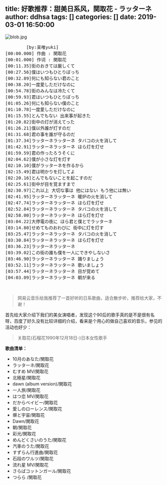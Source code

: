title: 好歌推荐：甜美日系风，関取花 - ラッターネ
author: ddhsa
tags: []
categories: []
date: 2019-03-01 16:50:00
---
![blob.jpg](http://cdn.pidaye.top/yinyueriyu.jpg)

<div id="aplayer">
  <pre class="aplayer-lrc-content">
        [by:呆唯yuki]
[00:00.000] 作曲 : 関取花
[00:01.000] 作词 : 関取花
[00:11.35]街のおきては厳しくて
[00:27.56]僕はいつもひとりぼっち
[00:32.89]何にも知らない君のこと
[00:38.20]一度愛しただけなのに
[00:54.78]街のみんなは冷たくて
[00:59.93]君はいつもひとりぼっち
[01:05.26]何にも知らない僕のこと
[01:10.78]一度愛しただけなのに
[01:15.55]とんでもない 出来事が起きた
[01:20.82]街中の灯が消えてった
[01:26.21]僕以外誰が灯すのだ
[01:31.68]君の事を誰が守るのだ
[01:37.34]ラッターネラッターネ タバコの火を消して
[01:42.91]ラッターネラッターネ ほら灯を灯せ
[01:59.59]君の作ったろうそくに
[02:04.62]僕が小さな灯を灯す
[02:10.10]僕がラッターネを作るから
[02:15.49]君は明かりを灯してよ
[02:20.16]とんでもないことを起こすのだ
[02:25.61]街中が目を覚ますまで
[02:30.97]これ以上 大切な事は 他にはない もう他には無い
[02:41.95]ラッターネラッターネ 暖炉の火を消して
[02:47.74]ラッターネラッターネ ほら灯を灯せ
[02:52.84]ラッターネラッターネ タバコの火を消して
[02:58.00]ラッターネラッターネ ほら灯を灯せ
[03:04.22]大停電の夜に ほら君と僕とでラッターネ
[03:14.80]せめてものおわびに 街中に灯を灯す
[03:25.47]ラッターネラッターネ タバコの火を消して
[03:30.84]ラッターネラッターネ ほら灯を灯せ
[03:36.23]ラッタ一ネラッターネ
[03:39.02]この街の誰も僕を一人にできやしないさ
[03:46.90]ラッターネラッターネ 踊りましょう
[03:52.11]ラッターネラッターネ 歌いましょう
[03:57.44]ラッターネラッターネ 目が覚めて
[04:03.09]ラッターネラッターネ 朝が来る
        <!-- ... -->
    </pre>
</div>
<script>
const ap = new APlayer({
    container: document.getElementById('aplayer'),
    lrcType: 2,
    audio: [{
        name: 'ラッターネ',
        artist: ' 関取花',
        url: 'http://pan.pidaye.top/?/02音乐/関取花%20-%20ラッターネ.mp3',
        cover: 'http://pan.pidaye.top/?/02音乐/関取花%20-%20ラッターネ.jpg',
      lrc: 'http://pan.yangkai126.club/?/02%E9%9F%B3%E4%B9%90/%E9%96%A2%E5%8F%96%E8%8A%B1%20-%20%E3%83%A9%E3%83%83%E3%82%BF%E3%83%BC%E3%83%8D.lrc'
            }]
});
</script>

>网易云音乐给我推荐了一首好听的日系歌曲，适合散步听，推荐给大家，不谢！

首先给大家介绍下我们的美女演唱者，发现这个90后的歌手真的是不是很有名呀，百度了好久没有比较详细的介绍，看来是个用心的做自己喜欢的音乐，参见的活动也好少：

>关取花(石榴花1990年12月18日-)日本女性歌手

**歌曲清单：**

- 10月のあなた/関取花
- ラッターネ/関取花
- むすめ MV/関取花
- 北極星/関取花
- dawn (album version)/関取花
- 一人旅/関取花
- はつ恋 MV/関取花
- だからベイビー/関取花
- 愛しのローレンス/関取花
- 塀と宇宙/関取花
- Dawn/関取花
- 朝/関取花
- 彩光/関取花
- めんどくさいのうた/関取花
- 汽車のうた/関取花
- すずらん行進曲/関取花
- 石段のワルツ/関取花
- 流れ星 MV/関取花
- さらばコットンガール/関取花
- つらら	/関取花